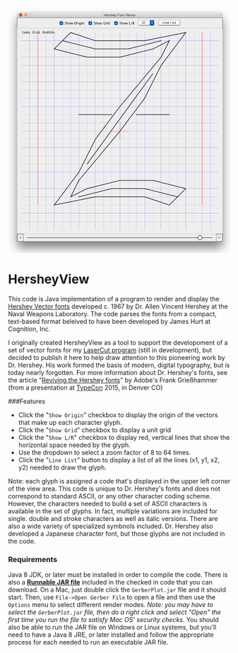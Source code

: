 <p align="center"><img src="https://github.com/wholder/HersheyView/blob/master/images/HersheyView%20Screenshot.png"></p>

# HersheyView
This code is Java implementation of a program to render and display the [Hershey Vector fonts](https://en.wikipedia.org/wiki/Hershey_fonts) developed c. 1967 by Dr. Allen Vincent Hershey at the Naval Weapons Laboratory.  The code parses the fonts from a compact, text-based format beleived to have been developed by James Hurt at Cognition, Inc.

I originally created HersheyView as a tool to support the developoment of a set of vector fonts for my [LaserCut program](https://github.com/wholder/LaserCut) (still in development), but decided to publish it here to help draw attention to this pioneering work by Dr. Hershey.  His work formed the basis of modern, digital typography, but is today nearly forgotten.  For more information about Dr. Hershey's fonts, see the article "[Reviving the Hershey fonts](https://lwn.net/Articles/654819/)" by Adobe's Frank Grießhammer (from a presentation at [TypeCon](http://www.typecon.com/) 2015, in Denver CO)

###Features
 - Click the "`Show Origin`" checkbox to display the origin of the vectors that make up each character glyph.
 - Click the "`Show Grid`" checkbox to display a unit grid
 - Click the "`Show L/R`" checkbox to display red, vertical lines that show the horizontal space needed by the glyph.
 - Use the dropdown to select a zoom factor of 8 to 64 times.
 - Click the "`Line List`" button to display a list of all the lines (x1, y1, x2, y2) needed to draw the glyph.

Note: each glyph is assigned a code that's displayed in the upper left corner of the view area.  This code is unique to Dr. Hershey's fonts and does not correspond to standard ASCII, or any other character coding scheme.  However, the characters needed to build a set of ASCII characters is available in the set of glyphs.  In fact, multiple variations are included for single. double and stroke characters as well as italic versions.  There are also a wide variety of specialized symbnols included.   Dr. Hershey also developed a Japanese character font, but those glyphs are not included in the code.
### Requirements
Java 8 JDK, or later must be installed in order to compile the code.  There is also a [**Runnable JAR file**](https://github.com/wholder/HersheyView/tree/master/out/artifacts/HersheyView_jar) included in the checked in code that you can download.   On a Mac, just double click the `GerberPlot.jar` file and it should start.  Then, use `File->Open Gerber File` to open a file and then use the `Options` menu to select different render modes.  _Note: you may have to select the `GerberPlot.jar` file, then do a right click and select "Open" the first time you run the file to satisfy Mac OS' security checks._  You should also be able to run the JAR file on Windows or Linux systems, but you'll need to have a Java 8 JRE, or later installed and follow the appropriate process for each needed to run an executable JAR file.
